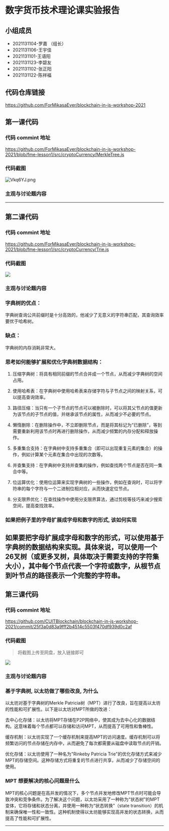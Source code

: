 # 数字货币技术理论课实验报告

## 小组成员

- 2021131104-罗嘉 （组长）
- 2021131106-王宇佳
- 2021131101-王语阳
- 2021131123-李碧友
- 2021131102-张正阳
- 2021131122-陈祥福


## 代码仓库链接

https://github.com/ForMikasaEver/blockchain-in-js-workshop-2021



## 第一课代码


### 代码 commint 地址

https://github.com/ForMikasaEver/blockchain-in-js-workshop-2021/blob/fme-lesson1/src/cryptoCurrency/MerkleTree.js


### 代码截图

![Vkq6YJ.png](https://i.imgloc.com/2023/06/02/Vkq6YJ.png)

### 主观与讨论题内容


---





## 第二课代码


### 代码 commint 地址

https://github.com/ForMikasaEver/blockchain-in-js-workshop-2021/blob/fme-lesson1/src/cryptoCurrency/Trie.js


### 代码截图

![](https://s1.vika.cn/space/2023/06/07/31a4afdd87d04caa953a472cdc49a31e)


### 主观与讨论题内容

### 字典树的优点：
字典树查询公共前缀时是十分高效的，他减少了无意义的字符串匹配，其查询效率要优于哈希树。
### 缺点：
字典树的内存消耗非常大。


### 思考如何能够扩展和优化字典树数据结构：
1. 压缩字典树：将具有相同前缀的节点合并成一个节点，从而减少字典树的空间占用。

2. 使用哈希表：在字典树中使用哈希表来存储字符与子节点之间的映射关系，可以提高查询效率。

3. 路径压缩：当只有一个子节点的节点可以被删除时，可以将其父节点的值更新为该节点的子节点的值，并继承该节点的属性，从而减少不必要的节点。

4. 懒惰删除：在删除操作中，不立即删除节点，而是将其标记为“已删除”，等到需要重新利用该节点时再进行删除操作，从而减少频繁的内存分配和释放操作。

5. 多重集合支持：在字典树中支持多重集合（即可以出现重复元素的集合）的操作，例如计算某个元素在集合中出现的次数等。

6. 并查集支持：在字典树中支持并查集的操作，例如查找两个节点是否在同一集合中等。

7. 位运算优化：使用位运算来实现字典树的一些操作，例如在查询时，可以将字符串的每个字符与一个二进制位相对应，从而快速定位节点。

8. 分支限界优化：在查找操作中使用分支限界算法，通过剪枝等技巧来减少搜索空间，提高查找效率。

### 如果把例⼦⾥的字⺟扩展成字⺟和数字的形式, 该如何实现
如果要把字母扩展成字母和数字的形式，可以使用基于字典树的数据结构来实现。具体来说，可以使用一个26叉树（或更多叉树，具体取决于需要支持的字符集大小），其中每个节点代表一个字符或数字，从根节点到叶节点的路径表示一个完整的字符串。
---





## 第三课代码


### 代码 commint 地址

https://github.com/CUITBlockchain/blockchain-in-js-workshop-2021/commit/25f3a0d83a9fff2b4514c5503f470df939d0c2af


### 代码截图

> 将截图上传至网盘，放入链接即可

![](链接)


### 主观与讨论题内容
### 基于字典树, 以太坊做了哪些改良, 为什么
以太坊对基于字典树的Merkle Patricia树（MPT）进行了改良，旨在提高以太坊的性能和可扩展性。以下是以太坊对MPT所做的改进：

去中心化存储：以太坊将MPT存储在P2P网络中，使其成为去中心化的数据结构。这意味着每个节点都可以存储和访问MPT，从而提高了可用性和鲁棒性。

缓存机制：以太坊实现了一个缓存机制来提高MPT的访问速度。缓存机制可以将频繁访问的节点存储在内存中，从而避免了每次都需要从磁盘中读取节点的开销。

优化存储：以太坊使用了一种名为"Rinkeby Patricia Trie"的优化存储方式来减少MPT的存储空间。这种存储方式将重复的节点进行共享，从而减少了存储空间的使用。

### MPT 想要解决的核⼼问题是什么


MPT的核心问题是在高并发的情况下，多个节点并发地修改MPT节点时可能会导致冲突和竞争条件。为了解决这个问题，以太坊采用了一种称为“状态树”的MPT变体，它将存储和状态分离，并使用一种称为“状态转换”（state transition）的机制来确保唯一性和一致性。这种机制使得以太坊能够实现高并发的状态转换，从而提高了性能和可扩展性。


---
